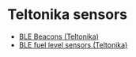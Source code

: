 # Teltonika sensors

- [BLE Beacons (Teltonika)](teltonika-sensors/ble-beacons-teltonika.md)
- [BLE fuel level sensors (Teltonika)](teltonika-sensors/ble-fuel-level-sensors-teltonika.md)